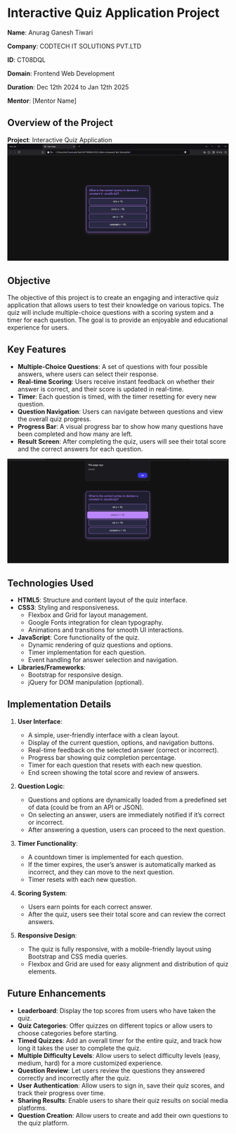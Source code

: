 # Interactive Quiz Application Project

**Name**: Anurag Ganesh Tiwari

**Company**: CODTECH IT SOLUTIONS PVT.LTD

**ID**: CT08DQL

**Domain**: Frontend Web Development

**Duration**: Dec 12th 2024 to Jan 12th 2025

**Mentor**: [Mentor Name]

## Overview of the Project

**Project**: Interactive Quiz Application  
![Screenshot of My Project](task1.1.png)

## Objective

The objective of this project is to create an engaging and interactive quiz application that allows users to test their knowledge on various topics. The quiz will include multiple-choice questions with a scoring system and a timer for each question. The goal is to provide an enjoyable and educational experience for users.

## Key Features

- **Multiple-Choice Questions**: A set of questions with four possible answers, where users can select their response.
- **Real-time Scoring**: Users receive instant feedback on whether their answer is correct, and their score is updated in real-time.
- **Timer**: Each question is timed, with the timer resetting for every new question.
- **Question Navigation**: Users can navigate between questions and view the overall quiz progress.
- **Progress Bar**: A visual progress bar to show how many questions have been completed and how many are left.
- **Result Screen**: After completing the quiz, users will see their total score and the correct answers for each question.

![Screenshot of My Project](task1.2.png)

## Technologies Used

- **HTML5**: Structure and content layout of the quiz interface.
- **CSS3**: Styling and responsiveness.
  - Flexbox and Grid for layout management.
  - Google Fonts integration for clean typography.
  - Animations and transitions for smooth UI interactions.
- **JavaScript**: Core functionality of the quiz.
  - Dynamic rendering of quiz questions and options.
  - Timer implementation for each question.
  - Event handling for answer selection and navigation.
- **Libraries/Frameworks**:
  - Bootstrap for responsive design.
  - jQuery for DOM manipulation (optional).
  
## Implementation Details

1. **User Interface**:
   - A simple, user-friendly interface with a clean layout.
   - Display of the current question, options, and navigation buttons.
   - Real-time feedback on the selected answer (correct or incorrect).
   - Progress bar showing quiz completion percentage.
   - Timer for each question that resets with each new question.
   - End screen showing the total score and review of answers.

2. **Question Logic**:
   - Questions and options are dynamically loaded from a predefined set of data (could be from an API or JSON).
   - On selecting an answer, users are immediately notified if it’s correct or incorrect.
   - After answering a question, users can proceed to the next question.

3. **Timer Functionality**:
   - A countdown timer is implemented for each question.
   - If the timer expires, the user’s answer is automatically marked as incorrect, and they can move to the next question.
   - Timer resets with each new question.

4. **Scoring System**:
   - Users earn points for each correct answer.
   - After the quiz, users see their total score and can review the correct answers.

5. **Responsive Design**:
   - The quiz is fully responsive, with a mobile-friendly layout using Bootstrap and CSS media queries.
   - Flexbox and Grid are used for easy alignment and distribution of quiz elements.

## Future Enhancements

- **Leaderboard**: Display the top scores from users who have taken the quiz.
- **Quiz Categories**: Offer quizzes on different topics or allow users to choose categories before starting.
- **Timed Quizzes**: Add an overall timer for the entire quiz, and track how long it takes the user to complete the quiz.
- **Multiple Difficulty Levels**: Allow users to select difficulty levels (easy, medium, hard) for a more customized experience.
- **Question Review**: Let users review the questions they answered correctly and incorrectly after the quiz.
- **User Authentication**: Allow users to sign in, save their quiz scores, and track their progress over time.
- **Sharing Results**: Enable users to share their quiz results on social media platforms.
- **Question Creation**: Allow users to create and add their own questions to the quiz platform.

